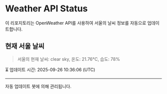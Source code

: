 
# Weather API Status

이 리포지토리는 OpenWeather API를 사용하여 서울의 날씨 정보를 자동으로 업데이트합니다.

## 현재 서울 날씨
> 서울의 현재 날씨: clear sky, 온도: 21.76°C, 습도: 78%

⏳ 업데이트 시간: 2025-09-26 10:36:06 (UTC)

---
자동 업데이트 봇에 의해 관리됩니다.

